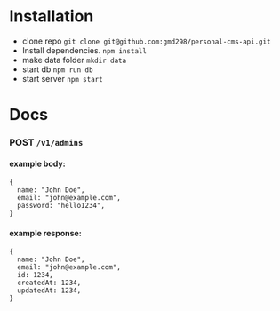 # Installation

* clone repo `git clone git@github.com:gmd298/personal-cms-api.git`
* Install dependencies. `npm install`
* make data folder `mkdir data`
* start db `npm run db`
* start server `npm start`

# Docs

### POST `/v1/admins`

#### example body:

```
{
  name: "John Doe",
  email: "john@example.com",
  password: "hello1234",
}
```
#### example response:

```
{
  name: "John Doe",
  email: "john@example.com",
  id: 1234,
  createdAt: 1234,
  updatedAt: 1234,
}
```


